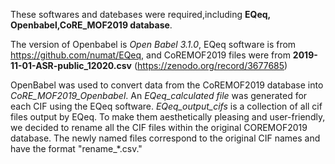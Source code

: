 
These softwares and datebases were required,including **EQeq, Openbabel,CoRE_MOF2019 database**.

The version of Openbabel is *Open Babel 3.1.0*, EQeq software is from https://github.com/numat/EQeq, and CoREMOF2019 files were from **2019-11-01-ASR-public_12020.csv** (https://zenodo.org/record/3677685)

OpenBabel was used to convert data from the CoREMOF2019 database into *CoRE_MOF2019_Openbabel*. An *EQeq_calculated file* was generated for each CIF using the EQeq software. *EQeq_output_cifs* is a collection of all cif files output by EQeq. To make them aesthetically pleasing and user-friendly, we decided to rename all the CIF files within the original COREMOF2019 database. The newly named files correspond to the original CIF names and have the format "rename_*.csv."
